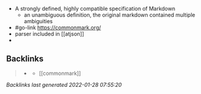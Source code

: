 - A strongly defined, highly compatible specification of Markdown
	- an unambiguous definition, the original markdown contained multiple ambiguities
- #go-link https://commonmark.org/
- parser included in [[atjson]]
- 

## Backlinks

> - [](2021-07-11.md)
>   - [[commonmark]]

_Backlinks last generated 2022-01-28 07:55:20_
